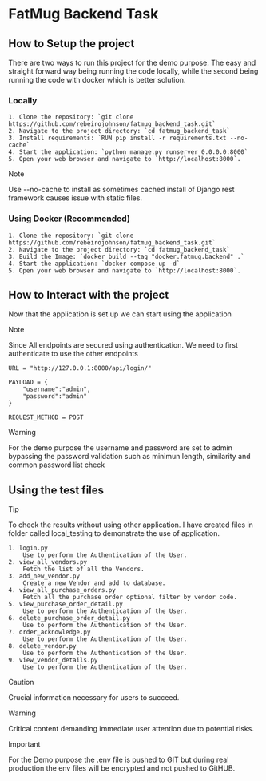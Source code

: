 # FatMug Backend Task

## How to Setup the project

There are two ways to run this project for the demo purpose. The easy and straight forward way being running the code locally, while the second being running the code with docker which is better solution.

### Locally

    1. Clone the repository: `git clone https://github.com/rebeirojohnson/fatmug_backend_task.git`
    2. Navigate to the project directory: `cd fatmug_backend_task`
    3. Install requirements: `RUN pip install -r requirements.txt --no-cache`
    4. Start the application: `python manage.py runserver 0.0.0.0:8000`
    5. Open your web browser and navigate to `http://localhost:8000`.

    
> [!NOTE]  
> Use --no-cache to install as sometimes cached install of Django rest framework causes issue with static files.

### Using Docker (Recommended)
    1. Clone the repository: `git clone https://github.com/rebeirojohnson/fatmug_backend_task.git`
    2. Navigate to the project directory: `cd fatmug_backend_task`
    3. Build the Image: `docker build --tag "docker.fatmug.backend" .`
    4. Start the application: `docker compose up -d`
    5. Open your web browser and navigate to `http://localhost:8000`.

## How to Interact with the project
Now that the application is set up we can start using the application 

> [!NOTE]  
> Since All endpoints are secured using authentication. We need to first authenticate to use the other endpoints 

    URL = "http://127.0.0.1:8000/api/login/"

    PAYLOAD = {
        "username":"admin",
        "password":"admin"
    }

    REQUEST_METHOD = POST
   
> [!WARNING] 
> For the demo purpose the username and password are set to admin bypassing the password validation such as minimun length, similarity and common password list check


## Using the test files
> [!TIP]
> To check the results without using other application. I have created files in folder called local_testing to demonstrate the use of application.

    1. login.py 
        Use to perform the Authentication of the User.
    2. view_all_vendors.py 
        Fetch the list of all the Vendors.
    3. add_new_vendor.py 
        Create a new Vendor and add to database.
    4. view_all_purchase_orders.py 
        Fetch all the purchase order optional filter by vendor code.
    5. view_purchase_order_detail.py 
        Use to perform the Authentication of the User.
    6. delete_purchase_order_detail.py 
        Use to perform the Authentication of the User.
    7. order_acknowledge.py 
        Use to perform the Authentication of the User.
    8. delete_vendor.py
        Use to perform the Authentication of the User.
    9. view_vendor_details.py 
        Use to perform the Authentication of the User.



> [!CAUTION]
> Crucial information necessary for users to succeed.

> [!WARNING]  
> Critical content demanding immediate user attention due to potential risks.

> [!IMPORTANT]  
> For the Demo purpose the .env file is pushed to GIT but during real production the env files will be encrypted and not pushed to GitHUB.